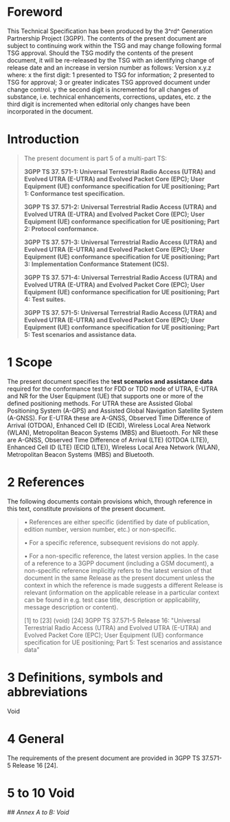 # Foreword
This Technical Specification has been produced by the 3^rd^ Generation
Partnership Project (3GPP).
The contents of the present document are subject to continuing work within the
TSG and may change following formal TSG approval. Should the TSG modify the
contents of the present document, it will be re-released by the TSG with an
identifying change of release date and an increase in version number as
follows:
Version x.y.z
where:
x the first digit:
1 presented to TSG for information;
2 presented to TSG for approval;
3 or greater indicates TSG approved document under change control.
y the second digit is incremented for all changes of substance, i.e. technical
enhancements, corrections, updates, etc.
z the third digit is incremented when editorial only changes have been
incorporated in the document.
# Introduction
> The present document is part 5 of a multi-part TS:
>
> **3GPP TS 37. 571-1: Universal Terrestrial Radio Access (UTRA) and Evolved
> UTRA (E-UTRA) and Evolved Packet Core (EPC); User Equipment (UE) conformance
> specification for UE positioning; Part 1: Conformance test specification.**
>
> **3GPP TS 37. 571-2: Universal Terrestrial Radio Access (UTRA) and Evolved
> UTRA (E-UTRA) and Evolved Packet Core (EPC); User Equipment (UE) conformance
> specification for UE positioning; Part 2: Protocol conformance.**
>
> **3GPP TS 37. 571-3: Universal Terrestrial Radio Access (UTRA) and Evolved
> UTRA (E-UTRA) and Evolved Packet Core (EPC); User Equipment (UE) conformance
> specification for UE positioning; Part 3: Implementation Conformance
> Statement (ICS).**
>
> **3GPP TS 37. 571-4: Universal Terrestrial Radio Access (UTRA) and Evolved
> UTRA (E-UTRA) and Evolved Packet Core (EPC); User Equipment (UE) conformance
> specification for UE positioning; Part 4: Test suites.**
>
> **3GPP TS 37. 571-5: Universal Terrestrial Radio Access (UTRA) and Evolved
> UTRA (E-UTRA) and Evolved Packet Core (EPC); User Equipment (UE) conformance
> specification for UE positioning; Part 5: Test scenarios and assistance
> data.**
# 1 Scope
The present document specifies the t**est scenarios and assistance data**
required for the conformance test for FDD or TDD mode of UTRA, E-UTRA and NR
for the User Equipment (UE) that supports one or more of the defined
positioning methods. For UTRA these are Assisted Global Positioning System
(A-GPS) and Assisted Global Navigation Satellite System (A-GNSS). For E-UTRA
these are A-GNSS, Observed Time Difference of Arrival (OTDOA), Enhanced Cell
ID (ECID), Wireless Local Area Network (WLAN), Metropolitan Beacon Systems
(MBS) and Bluetooth. For NR these are A-GNSS, Observed Time Difference of
Arrival (LTE) (OTDOA (LTE)), Enhanced Cell ID (LTE) (ECID (LTE)), Wireless
Local Area Network (WLAN), Metropolitan Beacon Systems (MBS) and Bluetooth.
# 2 References
The following documents contain provisions which, through reference in this
text, constitute provisions of the present document.
> • References are either specific (identified by date of publication, edition
> number, version number, etc.) or non‑specific.
>
> • For a specific reference, subsequent revisions do not apply.
>
> • For a non-specific reference, the latest version applies. In the case of a
> reference to a 3GPP document (including a GSM document), a non-specific
> reference implicitly refers to the latest version of that document in the
> same Release as the present document unless the context in which the
> reference is made suggests a different Release is relevant (information on
> the applicable release in a particular context can be found in e.g. test
> case title, description or applicability, message description or content).
>
> [1] to [23] (void)
[24] 3GPP TS 37.571-5 Release 16: \"Universal Terrestrial Radio Access (UTRA)
and Evolved UTRA (E-UTRA) and Evolved Packet Core (EPC); User Equipment (UE)
conformance specification for UE positioning; Part 5: Test scenarios and
assistance data\"
# 3 Definitions, symbols and abbreviations
Void
# 4 General
The requirements of the present document are provided in 3GPP TS 37.571-5
Release 16 [24].
# 5 to 10 Void
###### ## Annex A to B: Void
#
